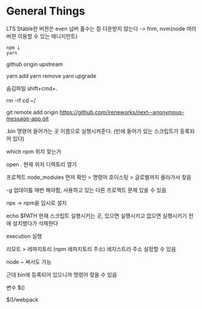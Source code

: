 # General Things

LTS Stable한 버젼은 even 넘버 홀수는 잘 다운받지 않는다 
-> fnm, nvm(node 여러 버젼 이용할 수 있는 매니지먼트)

    npm i 
    yarn

github origin upstream

yarn add
yarn remove
yarn upgrade

숨김파일 shift+cmd+.

rm -rf cd ~/

git remote add origin https://github.com/ireneworks/next--anonymous-message-app.git


.bin 명령어 들어가는 곳 이름으로 실행시켜준다. (빈에 들어가 있는 스크립트가 등록되어 있다)

which npm 위치 찾는거

open . 현재 위치 디렉토리 열기

프로젝트 node_modules 먼저 확인 > 명령어 호이스팅 > 글로벌까지 올라가서 찾음

-g 업데이틀 매번 해야함, 사용하고 있는 다른 프로젝트 문제 있을 수 있음

npx -> npm을 임시로 설치

echo $PATH 현재 스크립트 실행시키는 곳, 있으면 실행시키고 없으면 실행시키기 전에 설치했다가 삭제한다

execution 실행

리모트 > 레파지토리 (npm 레파지토리 주소) 레지스트리 주소 설정할 수 있음

node ~ 써서도 가능

근데 bin에 등록되어 있으니까 명령어 찾을 수 있음

변수 $()

$()/webpack


